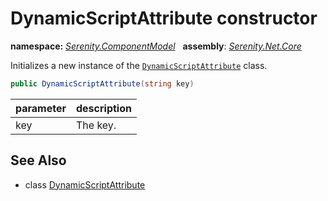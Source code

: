 # DynamicScriptAttribute constructor
**namespace:** *[Serenity.ComponentModel](../../README.md#serenity.componentmodel-namespace)*   **assembly**: *[Serenity.Net.Core](../../README.md)*

Initializes a new instance of the [`DynamicScriptAttribute`](../DynamicScriptAttribute.md) class.

```csharp
public DynamicScriptAttribute(string key)
```

| parameter | description |
| --- | --- |
| key | The key. |

## See Also

* class [DynamicScriptAttribute](../DynamicScriptAttribute.md)
